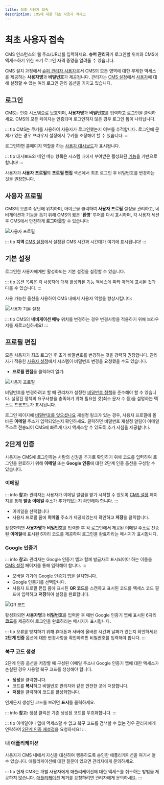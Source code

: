 ```yaml
---
title: 최초 사용자 접속
description: CMS에 대한 최초 사용자 액세스
---
```


# 최초 사용자 접속

CMS 인스턴스의 웹 주소(URL)를 입력하세요. **슈퍼 관리자**가 로그인할 위치와 CMS에 액세스하기 위한 초기 로그인 자격 증명을 알려줄 수 있습니다.

CMS 설치 과정에서 [슈퍼 관리자 사용자](/users/administration#super-admin-user)로서 CMS의 모든 영역에 대한 무제한 액세스를 제공하는 **사용자명**과 **비밀번호**가 제공됩니다. 관리자는 [CMS 설정](/tour/cms-settings#users)에서 [사용자](/users/administration)에 대해 설정할 수 있는 여러 로그인 관리 옵션을 가지고 있습니다.

## 로그인

CMS는 인증 시스템으로 보호되며, **사용자명**과 **비밀번호**를 입력하고 로그인을 클릭하세요. CMS의 모든 페이지는 인증되며 로그인하지 않은 경우 로그인 폼이 나타납니다.

::: tip
CMS는 쿠키를 사용하여 사용자가 로그인했는지 여부를 추적합니다. 로그인에 문제가 있는 경우 브라우저 설정에서 쿠키를 조정해야 할 수 있습니다.
:::

로그인하면 홈페이지 역할을 하는 [사용자 대시보드](/users/dashboards)가 표시됩니다.

::: tip
대시보드와 메인 메뉴 항목은 시스템 내에서 부여받은 활성화된 [기능](/users/features-and-sharing)을 기반으로 합니다!
:::

사용자가 **사용자 프로필**의 **프로필 편집** 섹션에서 최초 로그인 후 비밀번호를 변경하는 것을 권장합니다.

## 사용자 프로필

CMS의 오른쪽 상단에 위치하며, 아이콘을 클릭하여 **사용자 프로필** 설정을 관리하고, 네비게이션과 기능을 돕기 위해 CMS의 짧은 '**환영**' 투어를 다시 표시하며, 각 사용자 세션 후 CMS에서 안전하게 **로그아웃**할 수 있습니다:

![사용자 프로필](/img/v4_tour_user_profile.png)

::: tip
**지역** [CMS 설정](/tour/cms-settings#regional)에서 설정된 CMS 시간과 시간대가 여기에 표시됩니다!
:::

## 기본 설정

로그인한 사용자에게만 활성화되는 기본 설정을 설정할 수 있습니다.

::: tip
옵션 목록은 각 사용자에 대해 활성화된 [기능](/users/features-and-sharing) 액세스에 따라 아래에 표시된 것과 다를 수 있습니다.
:::

사용 가능한 옵션을 사용하여 CMS 내에서 사용자 역할을 향상시킵니다:

![사용자 기본 설정](/img/v4_tour_user_profile_preferences.png)

::: tip
CMS의 **네비게이션 메뉴** 위치를 변경하는 경우 변경사항을 적용하기 위해 브라우저를 새로고침하세요!
:::

## 프로필 편집

모든 사용자가 최초 로그인 후 초기 비밀번호를 변경하는 것을 강력히 권장합니다. 관리자가 적용한 [사용자 설정](/users/administration#force-password-change)에서 시스템이 비밀번호 변경을 요청했을 수도 있습니다.

- **프로필 편집**을 클릭하여 열기:

![사용자 프로필](/img/v4_tour_user_profile_edit.png)

비밀번호를 변경하려고 할 때 관리자가 설정한 [비밀번호 정책](/tour/cms-settings#password-policy)을 준수해야 할 수 있습니다. 설정된 정책의 요구사항을 충족하기 위해 필요한 것(최소 문자 수 등)을 설명하는 텍스트 프롬프트가 표시됩니다.

로그인 페이지에 [비밀번호를 잊으셨나요](/tour/cms-settings#password-reminder) 재설정 링크가 있는 경우, 사용자 프로필에 올바른 **이메일** 주소가 입력되었는지 확인하세요. 클릭하면 비밀번호 재설정 알림이 이메일 주소로 전송되어 CMS에 빠르게 다시 액세스할 수 있도록 추가 지침을 제공합니다.

## 2단계 인증

사용자는 CMS에 로그인하는 사람의 신원을 추가로 확인하기 위해 코드를 입력하여 로그인을 완료하기 위해 **이메일** 또는 **Google 인증**에 대한 2단계 인증 옵션을 구성할 수 있습니다.

### 이메일

::: info
**참고:** 관리자는 사용자가 이메일 알림을 받기 시작할 수 있도록 [CMS 설정](/tour/cms-settings#network) 페이지를 통해 **발송 이메일** 주소가 추가되었는지 확인해야 합니다.
:::

- 이메일을 선택합니다
- 사용자 프로필 폼에 **이메일** 주소가 제공되었는지 확인하고 **저장**을 클릭합니다.

활성화되면 **사용자명**과 **비밀번호**를 입력한 후 각 로그인에서 제공된 이메일 주소로 전송된 **이메일**에 표시된 6자리 코드를 제공하여 로그인을 완료하라는 메시지가 표시됩니다.

### Google 인증기

::: info
**참고:** 관리자는 Google 인증기 앱과 함께 발급자로 표시되어야 하는 이름을 [CMS 설정](/tour/cms-settings) 페이지를 통해 입력해야 합니다.
:::

- 모바일 기기에 [Google 인증기 앱](https://play.google.com/store/apps/details?id=com.google.android.apps.authenticator2)을 설치합니다.
- Google 인증기를 선택합니다.
- 사용자 프로필 편집 폼에 표시된 **QR 코드**를 스캔하고 표시된 코드를 액세스 코드 필드에 입력하고 **저장**하여 설정을 완료합니다.

![QR 코드](/img/v4_tour_user_2fa_qrcode.png)

활성화되면 **사용자명**과 **비밀번호**를 입력한 후 매번 Google 인증기 앱에 표시된 6자리 **코드**를 제공하여 로그인을 완료하라는 메시지가 표시됩니다.

::: tip
오류를 방지하기 위해 휴대폰과 서버에 올바른 시간과 날짜가 있는지 확인하세요.
**2단계 인증** 옵션에 대한 변경사항을 확인하려면 비밀번호를 입력해야 합니다.
:::

### 복구 코드 생성

2단계 인증 옵션을 저장할 때 구성된 이메일 주소나 Google 인증기 앱에 대한 액세스가 손실된 경우 사용할 복구 코드를 생성해야 합니다.

- **생성**을 클릭합니다.
- 코드를 **복사**하고 비밀번호 관리자와 같은 안전한 곳에 저장합니다.
- **저장**을 클릭하여 코드를 활성화합니다.

언제든지 생성된 코드를 보려면 **표시**를 클릭하세요.

::: info
**참고:** 생성 클릭은 기존 생성된 코드를 무효화합니다.
:::

::: tip
이메일이나 앱에 액세스할 수 없고 복구 코드를 검색할 수 없는 경우 관리자에게 연락하여 [2단계 인증 재설정](/users/administration#reset-two-factor-authentication)을 요청하세요!
:::

### 내 애플리케이션

사용자가 CMS 내에서 자신을 대신하여 행동하도록 승인한 애플리케이션을 여기서 볼 수 있습니다. 애플리케이션에 대한 질문이 있으면 관리자에게 문의하세요.

::: tip
현재 CMS는 개별 사용자에게 애플리케이션에 대한 액세스를 취소하는 방법을 제공하지 않습니다. [애플리케이션](/tour/cms-settings#applications) 제거를 요청하려면 관리자에게 문의하세요.
:::

